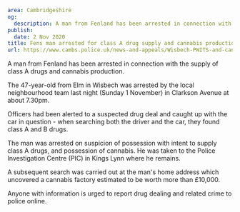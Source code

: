 ```yaml
area: Cambridgeshire
og:
  description: A man from Fenland has been arrested in connection with the supply of class A drugs and cannabis production.
publish:
  date: 2 Nov 2020
title: Fens man arrested for class A drug supply and cannabis production
url: https://www.cambs.police.uk/news-and-appeals/Wisbech-PWITS-and-cannabis-factory
```

A man from Fenland has been arrested in connection with the supply of class A drugs and cannabis production.

The 47-year-old from Elm in Wisbech was arrested by the local neighbourhood team last night (Sunday 1 November) in Clarkson Avenue at about 7.30pm.

Officers had been alerted to a suspected drug deal and caught up with the car in question - when searching both the driver and the car, they found class A and B drugs.

The man was arrested on suspicion of possession with intent to supply class A drugs, and possession of cannabis. He was taken to the Police Investigation Centre (PIC) in Kings Lynn where he remains.

A subsequent search was carried out at the man's home address which uncovered a cannabis factory estimated to be worth more than £10,000.

Anyone with information is urged to report drug dealing and related crime to police online.
